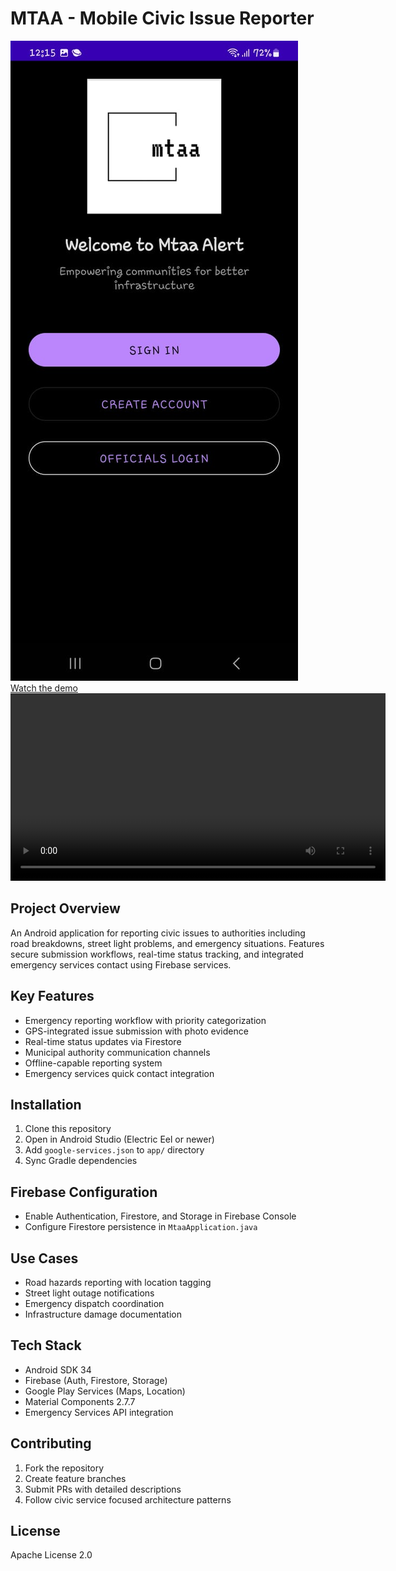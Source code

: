 # MTAA - Mobile Civic Issue Reporter

[![Watch the demo](demoimg.jpg)](https://youtube.com/shorts/OA9m7mWjIg0?feature=share?autoplay=1)
[Watch the demo](https://youtube.com/shorts/OA9m7mWjIg0?feature=share?autoplay=1)
<video src="demo.mp4" controls width="600"></video>



## Project Overview
An Android application for reporting civic issues to authorities including road breakdowns, street light problems, and emergency situations. Features secure submission workflows, real-time status tracking, and integrated emergency services contact using Firebase services.

## Key Features
- Emergency reporting workflow with priority categorization
- GPS-integrated issue submission with photo evidence
- Real-time status updates via Firestore
- Municipal authority communication channels
- Offline-capable reporting system
- Emergency services quick contact integration

## Installation
1. Clone this repository
2. Open in Android Studio (Electric Eel or newer)
3. Add `google-services.json` to `app/` directory
4. Sync Gradle dependencies

## Firebase Configuration
- Enable Authentication, Firestore, and Storage in Firebase Console
- Configure Firestore persistence in `MtaaApplication.java`

## Use Cases
- Road hazards reporting with location tagging
- Street light outage notifications
- Emergency dispatch coordination
- Infrastructure damage documentation

## Tech Stack
- Android SDK 34
- Firebase (Auth, Firestore, Storage)
- Google Play Services (Maps, Location)
- Material Components 2.7.7
- Emergency Services API integration

## Contributing
1. Fork the repository
2. Create feature branches
3. Submit PRs with detailed descriptions
4. Follow civic service focused architecture patterns

## License
Apache License 2.0